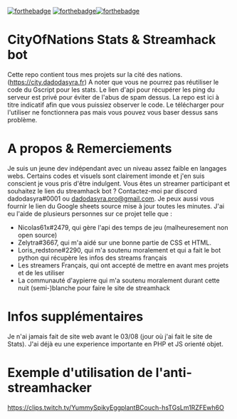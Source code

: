 [![forthebadge](https://forthebadge.com/images/badges/0-percent-optimized.svg)](https://forthebadge.com) [![forthebadge](https://forthebadge.com/images/badges/as-seen-on-tv.svg)](https://forthebadge.com)[![forthebadge](https://forthebadge.com/images/badges/works-on-my-machine.svg)](https://forthebadge.com)
# CityOfNations Stats & Streamhack bot
Cette repo contient tous mes projets sur la cité des nations. (https://city.dadodasyra.fr)
A noter que vous ne pourrez pas réutiliser le code du Gscript pour les stats. Le lien d'api pour récupérer les ping du serveur est privé pour éviter de l'abus de spam dessus.
La repo est ici à titre indicatif afin que vous puissiez observer le code. Le télécharger pour l'utiliser ne fonctionnera pas mais vous pouvez vous baser dessus sans problème.

# A propos & Remerciements
Je suis un jeune dev indépendant avec un niveau assez faible en langages webs. Certains codes et visuels sont clairement imonde et j'en suis conscient je vous pris d'être indulgent.
Vous êtes un streamer participant et souhaitez le lien du streamhack bot ? Contactez-moi par discord dadodasyra#0001 ou dadodasyra.pro@gmail.com.
Je peux aussi vous fournir le lien du Google sheets source mise à jour toutes les minutes.
J'ai eu l'aide de plusieurs personnes sur ce projet telle que :
- Nicolas61x#2479, qui gère l'api des temps de jeu (malheuresement non open source)
- Zelytra#3667, qui m'a aidé sur une bonne partie de CSS et HTML.
- Loris_redstone#2290, qui m'a soutenu moralement et qui a fait le bot python qui récupère les infos des streams français
- Les streamers Français, qui ont accepté de mettre en avant mes projets et de les utiliser
- La communauté d'aypierre qui m'a soutenu moralement durant cette nuit (semi-)blanche pour faire le site de streamhack

# Infos supplémentaires
Je n'ai jamais fait de site web avant le 03/08 (jour où j'ai fait le site de Stats). J'ai déjà eu une experience importante en PHP et JS orienté objet.

# Exemple d'utilisation de l'anti-streamhacker
https://clips.twitch.tv/YummySpikyEggplantBCouch-hsTGsLm1RZFEwh6O
